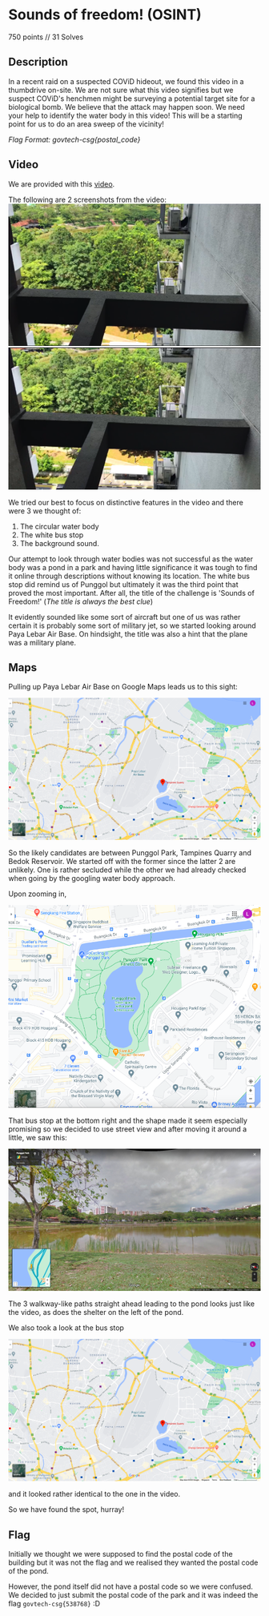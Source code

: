 # Sounds of freedom! (OSINT)

750 points // 31 Solves

## Description

In a recent raid on a suspected COViD hideout, we found this video in a thumbdrive on-site. We are not sure what this video signifies but we suspect COViD's henchmen might be surveying a potential target site for a biological bomb. We believe that the attack may happen soon. We need your help to identify the water body in this video! This will be a starting point for us to do an area sweep of the vicinity! 

*Flag Format: govtech-csg{postal_code}* 



## Video

We are provided with this [video](https://github.com/IRS-Cybersec/ctfdump/blob/stack-chomusuke/STACK%20the%20Flags%202020/Chomusuke/osint/Sounds%20of%20freedom!/osint-challenge-7-compressed.mp4).

The following are 2 screenshots from the video:
![](5.png)
![](6.png)


We tried our best to focus on distinctive features in the video and there were 3 we thought of:

1. The circular water body
2. The white bus stop
3. The background sound.



Our attempt to look through water bodies was not successful as the water body was a pond in a park and having little significance it was tough to find it online through descriptions without knowing its location. The white bus stop did remind us of Punggol but ultimately it was the third point that proved the most important. After all, the title of the challenge is 'Sounds of Freedom!' (*The title is always the best clue*)



It evidently sounded like some sort of aircraft but one of us was rather certain it is probably some sort of military jet, so we started looking around Paya Lebar Air Base. On hindsight, the title was also a hint that the plane was a military plane.



## Maps

Pulling up Paya Lebar Air Base on Google Maps leads us to this sight:

![](1.png)

So the likely candidates are between Punggol Park, Tampines Quarry and Bedok Reservoir. We started off with the former since the latter 2 are unlikely. One is rather secluded while the other we had already checked when going by the googling water body approach.

Upon zooming in, 

![](2.png)

That bus stop at the bottom right and the shape made it seem especially promising so we decided to use street view and after moving it around a little, we saw this:

![](3.png)

The 3 walkway-like paths straight ahead leading to the pond looks just like the video, as does the shelter on the left of the pond.

We also took a look at the bus stop

![](1.png)

 and it looked rather identical to the one in the video.



So we have found the spot, hurray!



## Flag

Initially we thought we were supposed to find the postal code of the building but it was not the flag and we realised they wanted the postal code of the pond.

However, the pond itself did not have a postal code so we were confused. We decided to just submit the postal code of the park and it was indeed the flag `govtech-csg{538768}` :D

